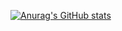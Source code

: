 [![Anurag's GitHub stats](https://github-readme-stats.vercel.app/api?username=MoshiKoi)](https://github.com/anuraghazra/github-readme-stats)
